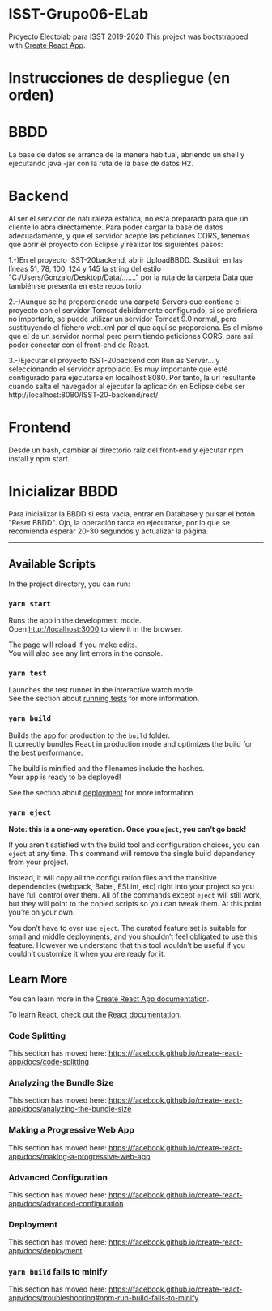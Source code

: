 # ISST-Grupo06-ELab
Proyecto Electolab para ISST 2019-2020
This project was bootstrapped with [Create React App](https://github.com/facebook/create-react-app).

# Instrucciones de despliegue (en orden)

# BBDD
La base de datos se arranca de la manera habitual, abriendo un shell y ejecutando java -jar con la ruta de la base de datos H2.

# Backend
Al ser el servidor de naturaleza estática, no está preparado para que un cliente lo abra directamente. Para poder cargar la base de datos adecuadamente, y que el servidor acepte las peticiones CORS, tenemos que abrir el proyecto con Eclipse y realizar los siguientes pasos:

1.-)En el proyecto ISST-20backend, abrir UploadBBDD. Sustituir en las líneas 51, 78, 100, 124 y 145 la string del estilo "C:/Users/Gonzalo/Desktop/Data/......." por la ruta de la carpeta Data que también se presenta en este repositorio.

2.-)Aunque se ha proporcionado una carpeta Servers que contiene el proyecto con el servidor Tomcat debidamente configurado, si se prefiriera no importarlo, se puede utilizar un servidor Tomcat 9.0 normal, pero sustituyendo el fichero web.xml por el que aquí se proporciona. Es el mismo que el de un servidor normal pero permitiendo peticiones CORS, para así poder conectar con el front-end de React.

3.-)Ejecutar el proyecto ISST-20backend con Run as Server... y seleccionando el servidor apropiado. Es muy importante que esté configurado para ejecutarse en localhost:8080. Por tanto, la url resultante cuando salta el navegador al ejecutar la aplicación en Eclipse debe ser http://localhost:8080/ISST-20-backend/rest/

# Frontend
Desde un bash, cambiar al directorio raíz del front-end y ejecutar npm install y npm start.

# Inicializar BBDD

Para inicializar la BBDD si está vacía, entrar en Database y pulsar el botón "Reset BBDD". Ojo, la operación tarda en ejecutarse, por lo que se recomienda esperar 20-30 segundos y actualizar la página.


-------------------------------------------------------------------------------------------------------------------







## Available Scripts

In the project directory, you can run:

### `yarn start`

Runs the app in the development mode.<br />
Open [http://localhost:3000](http://localhost:3000) to view it in the browser.

The page will reload if you make edits.<br />
You will also see any lint errors in the console.

### `yarn test`

Launches the test runner in the interactive watch mode.<br />
See the section about [running tests](https://facebook.github.io/create-react-app/docs/running-tests) for more information.

### `yarn build`

Builds the app for production to the `build` folder.<br />
It correctly bundles React in production mode and optimizes the build for the best performance.

The build is minified and the filenames include the hashes.<br />
Your app is ready to be deployed!

See the section about [deployment](https://facebook.github.io/create-react-app/docs/deployment) for more information.

### `yarn eject`

**Note: this is a one-way operation. Once you `eject`, you can’t go back!**

If you aren’t satisfied with the build tool and configuration choices, you can `eject` at any time. This command will remove the single build dependency from your project.

Instead, it will copy all the configuration files and the transitive dependencies (webpack, Babel, ESLint, etc) right into your project so you have full control over them. All of the commands except `eject` will still work, but they will point to the copied scripts so you can tweak them. At this point you’re on your own.

You don’t have to ever use `eject`. The curated feature set is suitable for small and middle deployments, and you shouldn’t feel obligated to use this feature. However we understand that this tool wouldn’t be useful if you couldn’t customize it when you are ready for it.

## Learn More

You can learn more in the [Create React App documentation](https://facebook.github.io/create-react-app/docs/getting-started).

To learn React, check out the [React documentation](https://reactjs.org/).

### Code Splitting

This section has moved here: https://facebook.github.io/create-react-app/docs/code-splitting

### Analyzing the Bundle Size

This section has moved here: https://facebook.github.io/create-react-app/docs/analyzing-the-bundle-size

### Making a Progressive Web App

This section has moved here: https://facebook.github.io/create-react-app/docs/making-a-progressive-web-app

### Advanced Configuration

This section has moved here: https://facebook.github.io/create-react-app/docs/advanced-configuration

### Deployment

This section has moved here: https://facebook.github.io/create-react-app/docs/deployment

### `yarn build` fails to minify

This section has moved here: https://facebook.github.io/create-react-app/docs/troubleshooting#npm-run-build-fails-to-minify
